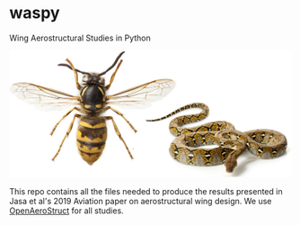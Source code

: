 # waspy
Wing Aerostructural Studies in Python

![WASPY](waspy.jpg)

This repo contains all the files needed to produce the results presented in Jasa et al's 2019 Aviation paper on aerostructural wing design.
We use [OpenAeroStruct](https://github.com/mdolab/OpenAeroStruct) for all studies.
